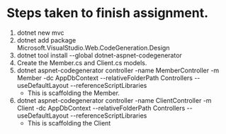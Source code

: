 # Steps taken to finish assignment.

1. dotnet new mvc
2. dotnet add package Microsoft.VisualStudio.Web.CodeGeneration.Design
3. dotnet tool install --global dotnet-aspnet-codegenerator
4. Create the Member.cs and Client.cs models.
5. dotnet aspnet-codegenerator controller -name MemberController -m Member -dc AppDbContext --relativeFolderPath Controllers --useDefaultLayout --referenceScriptLibraries
    - This is scaffolding the Member.
6. dotnet aspnet-codegenerator controller -name ClientController -m Client -dc AppDbContext --relativeFolderPath Controllers --useDefaultLayout --referenceScriptLibraries
    - This is scaffolding the Client